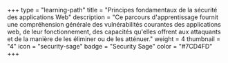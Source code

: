 +++
type = "learning-path"
title = "Principes fondamentaux de la sécurité des applications Web"
description = "Ce parcours d'apprentissage fournit une compréhension générale des vulnérabilités courantes des applications web, de leur fonctionnement, des capacités qu'elles offrent aux attaquants et de la manière de les éliminer ou de les atténuer."
weight = 4
thumbnail = "4"
icon = "security-sage"
badge = "Security Sage"
color = "#7CD4FD"
+++